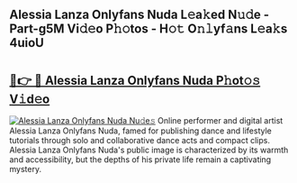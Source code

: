 ## Alessia Lanza Onlyfans Nuda L𝚎a𝚔ed N𝚞𝚍e - Part-g5M Vi𝚍𝚎o P𝚑𝚘tos - H𝚘𝚝 O𝚗𝚕yf𝚊ns L𝚎a𝚔s 4uioU

# <h2><a href="http://kf8g94.oniu.top/?m=Alessia+Lanza+Onlyfans+Nuda">🔗👉 🔴 Alessia Lanza Onlyfans Nuda P𝚑ot𝚘𝚜 V𝚒d𝚎o</a></h2>

[![Alessia Lanza Onlyfans Nuda Nu𝚍e𝚜](https://i.imgur.com/0qMVB7G.gif)](http://kf8g94.oniu.top/?m=Alessia+Lanza+Onlyfans+Nuda)
Online performer and digital artist Alessia Lanza Onlyfans Nuda, famed for publishing dance and lifestyle tutorials through solo and collaborative dance acts and compact clips. Alessia Lanza Onlyfans Nuda's public image is characterized by its warmth and accessibility, but the depths of his private life remain a captivating mystery.  
